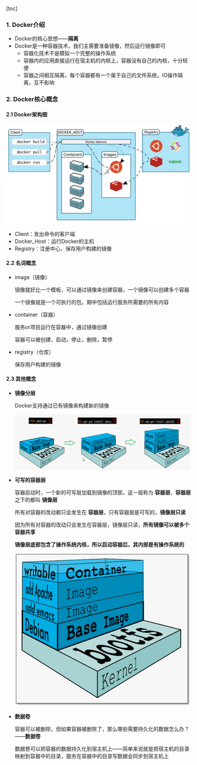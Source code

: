 [toc]

### 1. Docker介绍

* Docker的核心思想——**隔离**
* Docker是一种容器技术，我们主需要准备镜像，然后运行镜像即可
  * 容器化技术不是模拟一个完整的操作系统
  * 容器内的应用直接运行在宿主机的内核上，容器没有自己的内核，十分轻便
  * 容器之间相互隔离，每个容器都有一个属于自己的文件系统，IO操作隔离，互不影响



### 2. Docker核心概念

#### 2.1 Docker架构图

![docker架构图](p/docker架构图.png)

* Client：发出命令的客户端
* Docker_Host：运行Docker的主机
* Registry：注册中心，保存用户构建的镜像



#### 2.2 名词概念

* image（镜像）

  镜像就好比一个模板，可以通过镜像来创建容器，一个镜像可以创建多个容器

  一个镜像就是一个可执行的包，期中包括运行服务所需要的所有内容

* container（容器）

  服务or项目运行在容器中，通过镜像创建

  容器可以被创建，启动，停止，删除，暂停

* registry（仓库）

  保存用户构建的镜像

#### 2.3 其他概念

* **镜像分层**

  Docker支持通过已有镜像来构建新的镜像

  ![1](p/1.png)

* **可写的容器层**

  容器启动时，一个新的可写层加载到镜像的顶部，这一层称为 **容器层**，**容器层**之下的都叫 **镜像层**

  所有对容器的改动都只会发生在 **容器层**，只有容器层是可写的，**镜像层只读**

  因为所有对容器的改动只会发生在容器层，镜像层只读，**所有镜像可以被多个容器共享**

  **镜像层底部包含了操作系统内核，所以启动容器后，其内部是有操作系统的**

  ![1](p/2.png)

  

* **数据卷**

  容器可以被删除，但如果容器被删除了，那么哪些需要持久化的数据怎么办？——**数据卷**

  数据卷可以把容器的数据持久化到宿主机上——简单来说就是把宿主机的目录映射到容器中的目录，服务在容器中的目录写数据会同步到宿主机上
